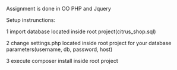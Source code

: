 Assignment is done in OO PHP and Jquery

Setup instrunctions:

1 import database located inside root project(citrus_shop.sql)

2 change settings.php located inside root project for your database parameters(username, db, password, host)

3 execute composer install inside root project
